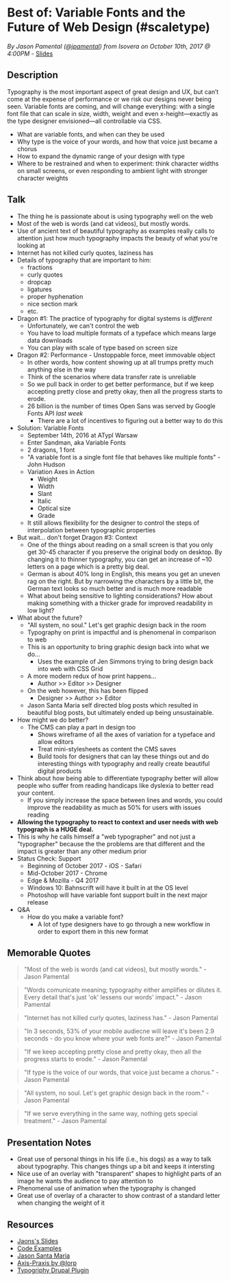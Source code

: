 # Best of: Variable Fonts and the Future of Web Design (#scaletype)
*By Jason Pamental ([@jpamental](https://twitter.com/jpamental)) from Isovera on October 10th, 2017 @ 4:00PM* - [Slides](http://rwt.io/presentations/talk/variable-fonts-future-web-design)

## Description

Typography is the most important aspect of great design and UX, but can’t come at the expense of performance or we risk our designs never being seen. Variable fonts are coming, and will change everything: with a single font file that can scale in size, width, weight and even x-height—exactly as the type designer envisioned—all controllable via CSS. 

- What are variable fonts, and when can they be used 
- Why type is the voice of your words, and how that voice just became a chorus 
- How to expand the dynamic range of your design with type 
- Where to be restrained and when to experiment: think character widths on small screens, or even responding to ambient light with stronger character weights

## Talk

- The thing he is passionate about is using typography well on the web
- Most of the web is words (and cat videos), but mostly words.
- Use of ancient text of beautiful typography as examples really calls to attention just how much typography impacts the beauty of what you're looking at
- Internet has not killed curly quotes, laziness has
- Details of typography that are important to him:  
    - fractions
    - curly quotes
    - dropcap
    - ligatures
    - proper hyphenation
    - nice section mark
    - etc.
- Dragon #1: The practice of typography for digital systems is *different*
    - Unfortunately, we can't control the web
    - You have to load multiple formats of a typeface which means large data downloads
    - You can play with scale of type based on screen size
- Dragon #2: Performance - Unstoppable force, meet immovable object
    - In other words, how content showing up at all trumps pretty much anything else in the way
    - Think of the scenarios where data transfer rate is unreliable
    - So we pull back in order to get better performance, but if we keep accepting pretty close and pretty okay, then all the progress starts to erode.
    - 26 billion is the number of times Open Sans was served by Google Fonts API *last week*
        - There are a lot of incentives to figuring out a better way to do this
- Solution: Variable Fonts
    - September 14th, 2016 at ATypl Warsaw
    - Enter Sandman, aka Variable Fonts
    - 2 dragons, 1 font
    - "A variable font is a single font file that behaves like multiple fonts" - John Hudson
    - Variation Axes in Action
        - Weight
        - Width
        - Slant
        - Italic
        - Optical size
        - Grade
    - It still allows flexibility for the designer to control the steps of interpolation between typographic properties
- But wait... don't forget Dragon #3: Context
    - One of the things about reading on a small screen is that you only get 30-45 character if you preserve the original body on desktop. By changing it to thinner typography, you can get an increase of ~10 letters on a page which is a pretty big deal.
    - German is about 40% long in English, this means you get an uneven rag on the right. But by narrowing the characters by a little bit, the German text looks so much better and is much more readable
    - What about being sensitive to lighting considerations? How about making something with a thicker grade for improved readability in low light?
- What about the future?
    - "All system, no soul." Let's get graphic design back in the room
    - Typography on print is impactful and is phenomenal in comparison to web
    - This is an opportunity to bring graphic design back into what we do...
        - Uses the example of Jen Simmons trying to bring design back into web with CSS Grid
    - A more modern redux of how print happens...
        - Author >> Editor >> Designer
    - On the web however, this has been flipped
        - Designer >> Author >> Editor
    - Jason Santa Maria self directed blog posts which resulted in beautiful blog posts, but ultimately ended up being unsustainable.
- How might we do better?
    - The CMS can play a part in design too
        - Shows wireframe of all the axes of variation for a typeface and allow editors
        - Treat mini-stylesheets as content the CMS saves
        - Build tools for designers that can lay these things out and do interesting things with typography and really create beautiful digital products
- Think about how being able to differentiate typography better will allow people who suffer from reading handicaps like dyslexia to better read your content.
    - If you simply increase the space between lines and words, you could improve the readability as much as 50% for users with issues reading
- **Allowing the typography to react to context and user needs with web typograph is a HUGE deal.**
- This is why he calls himself a "web typographer" and not just a "typographer" because the the problems are that different and the impact is greater than any other medium prior
- Status Check: Support
    - Beginning of October 2017 - iOS - Safari
    - Mid-October 2017 - Chrome
    - Edge & Mozilla - Q4 2017
    - Windows 10: Bahnscrift will have it built in at the OS level
    - Photoshop will have variable font support built in the next major release
- Q&A
    - How do you make a variable font?
        - A lot of type designers have to go through a new workflow in order to export them in this new format

## Memorable Quotes

> "Most of the web is words (and cat videos), but mostly words." - Jason Pamental

> "Words comunicate meaning; typography either amplifies or dilutes it. Every detail that's just 'ok' lessens our words' impact." - Jason Pamental

> "Internet has not killed curly quotes, laziness has." - Jason Pamental

> "In 3 seconds, 53% of your mobile audiecne will leave it's been 2.9 seconds - do you know where your web fonts are?" - Jason Pamental

> "If we keep accepting pretty close and pretty okay, then all the progress starts to erode." - Jason Pamental

> "If type is the voice of our words, that voice just became a chorus." - Jason Pamental

> "All system, no soul. Let's get graphic design back in the room." - Jason Pamental

> "If we serve everything in the same way, nothing gets special treatment." - Jason Pamental

## Presentation Notes

- Great use of personal things in his life (i.e., his dogs) as a way to talk about typography. This changes things up a bit and keeps it intersting
- Nice use of an overlay with "transparent" shapes to highlight parts of an image he wants the audience to pay attention to
- Phenomenal use of animation when the typography is changed
- Great use of overlay of a character to show contrast of a standard letter when changing the weight of it

## Resources

- [Jaons's Slides](http://rwt.io/presentations/talk/variable-fonts-future-web-design)
- [Code Examples](http://rwt.io/vfdemos/index.html)
- [Jason Santa Maria](http://jasonsantamaria.com/articles/)
- [Axis-Praxis by @lorp](http://www.axis-praxis.org/)
- [Typogriphy Drupal Plugin](https://www.drupal.org/project/typogrify)
